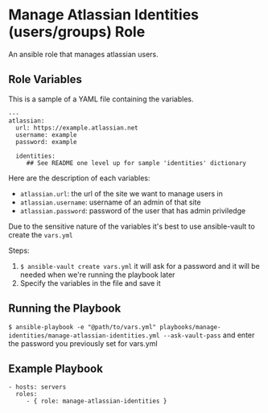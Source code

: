 Manage Atlassian Identities (users/groups) Role
===============================================

An ansible role that manages atlassian users.


Role Variables
--------------

This is a sample of a YAML file containing the variables.

```
---
atlassian:
  url: https://example.atlassian.net
  username: example
  password: example

  identities:
     ## See README one level up for sample 'identities' dictionary

```

Here are the description of each variables:

- `atlassian.url`: the url of the site we want to manage users in
- `atlassian.username`: username of an admin of that site
- `atlassian.password`: password of the user that has admin priviledge

Due to the sensitive nature of the variables it's best to use ansible-vault to create the `vars.yml`

Steps:
1. `$ ansible-vault create vars.yml` it will ask for a password and it will be needed when we're running the playbook later
2. Specify the variables in the file and save it

Running the Playbook
--------------------

`$ ansible-playbook -e "@path/to/vars.yml" playbooks/manage-identities/manage-atlassian-identities.yml --ask-vault-pass` and enter the password you previously set for vars.yml

Example Playbook
----------------

    - hosts: servers
      roles:
         - { role: manage-atlassian-identities }
